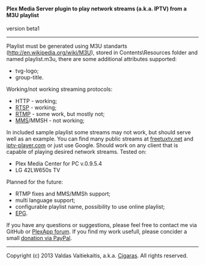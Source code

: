 #### Plex Media Server plugin to play network streams (a.k.a. IPTV) from a M3U playlist ####
version beta1

- - -
Playlist must be generated using M3U standarts (http://en.wikipedia.org/wiki/M3U), stored in Contents\Resources folder and named playlist.m3u, there are some additional attributes supported:
* tvg-logo;
* group-title.

Working/not working streaming protocols:
* HTTP - working;
* [RTSP](http://en.wikipedia.org/wiki/Real_Time_Streaming_Protocol) - working;
* [RTMP](http://en.wikipedia.org/wiki/Real_Time_Messaging_Protocol) - some work, but mostly not;
* [MMS](http://en.wikipedia.org/wiki/Microsoft_Media_Server)/MMSH - not working;

In included sample playlist some streams may not work, but should serve well as an example. You can find many public streams at [freetuxtv.net](http://database.freetuxtv.net/) and [iptv-player.com](http://iptv-player.com/?id=database) or just use Google. Should work on any client that is capable of playing desired network streams. Tested on:
* Plex Media Center for PC v.0.9.5.4
* LG 42LW650s TV

Planned for the future:
* RTMP fixes and MMS/MMSh support;
* multi language support;
* configurable playlist name, possibility to use online playlist;
* [EPG](http://en.wikipedia.org/wiki/Electronic_program_guide).


If you have any questions or suggestions, please feel free to contact me via GitHub or [PlexApp forum](http://forums.plexapp.com/index.php/topic/83083-iptvbundle-plugin-that-plays-iptv-streams-from-a-m3u-playlist/). If you find my work usefull, please concider a small [donation via PayPal](https://www.paypal.com/cgi-bin/webscr?cmd=_donations&business=Cigaras%40gmail%2ecom&lc=LT&currency_code=EUR&bn=PP%2dDonationsBF%3abtn_donate_LG%2egif%3aNonHosted).

- - -
Copyright (c) 2013 Valdas Vaitiekaitis, a.k.a. [Cigaras](http://forums.plexapp.com/index.php/user/107872-cigaras/). All rights reserved.
